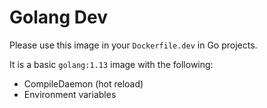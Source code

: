 # Golang Dev

Please use this image in your `Dockerfile.dev` in Go projects.

It is a basic `golang:1.13` image with the following:

 - CompileDaemon (hot reload)
 - Environment variables
